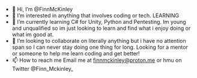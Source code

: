 - 👋 Hi, I’m @FinnMcKinley
- 👀 I’m interested in anything that involves coding or tech. LEARNING
- 🌱 I’m currently learning C# for Unity, Python and Pentesting. Im young and unqualified so im just looking to learn and find what i enjoy doing or what im good at.
- 💞️ I’m looking to collaborate on literally anything but i have no attention span so I can never stay doing one thing for long. Looking for a mentor or someone to help me learn coding and get better!
- 📫 How to reach me Email me at finnmckinley@proton.me or hmu on Twitter @Finn_Mckinley_

<!---
FinnMcKinley/FinnMcKinley is a ✨ special ✨ repository because its `README.md` (this file) appears on your GitHub profile.
You can click the Preview link to take a look at your changes.
--->
